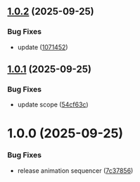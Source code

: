 ## [1.0.2](https://github.com/KhanhTQ-Organization/com.ktgame.animation-sequencer/compare/v1.0.1...v1.0.2) (2025-09-25)


### Bug Fixes

* update ([1071452](https://github.com/KhanhTQ-Organization/com.ktgame.animation-sequencer/commit/107145285dd341b6d498faa341654b1810b6fc5e))

## [1.0.1](https://github.com/KhanhTQ-Organization/com.ktgame.animation-sequencer/compare/v1.0.0...v1.0.1) (2025-09-25)


### Bug Fixes

* update scope ([54cf63c](https://github.com/KhanhTQ-Organization/com.ktgame.animation-sequencer/commit/54cf63cae5d789787a0bd33f7eb343d324e4366d))

# 1.0.0 (2025-09-25)


### Bug Fixes

* release animation sequencer ([7c37856](https://github.com/KhanhTQ-Organization/com.ktgame.animation-sequencer/commit/7c378567d0913949a4d74047f5d897afaa2b63e8))
